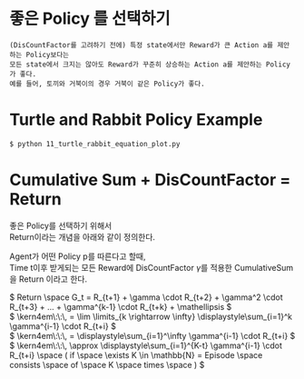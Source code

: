 # 좋은 Policy 를 선택하기
```
(DisCountFactor를 고려하기 전에) 특정 state에서만 Reward가 큰 Action a를 제안하는 Policy보다는
모든 state에서 크지는 않아도 Reward가 꾸준히 상승하는 Action a를 제안하는 Policy가 좋다.
예를 들어, 토끼와 거북이의 경우 거북이 같은 Policy가 좋다.
```

# Turtle and Rabbit Policy Example
```{bash}
$ python 11_turtle_rabbit_equation_plot.py
```

# Cumulative Sum + DisCountFactor = Return
좋은 Policy를 선택하기 위해서  
Return이라는 개념을 아래와 같이 정의한다.  
  
Agent가 어떤 Policy p를 따른다고 할때,  
Time t이후 받게되는 모든 Reward에 DisCountFactor $`\gamma`$를 적용한 CumulativeSum을 Return 이라고 한다.  
  
$` Return \space G_t = R_{t+1} + \gamma \cdot R_{t+2} + \gamma^2 \cdot R_{t+3} + ... + \gamma^{k-1} \cdot R_{t+k} + \mathellipsis `$  
$` \kern4em\:\:\, = \lim \limits_{k \rightarrow \infty} \displaystyle\sum_{i=1}^k \gamma^{i-1} \cdot R_{t+i} `$  
$` \kern4em\:\:\, = \displaystyle\sum_{i=1}^\infty \gamma^{i-1} \cdot R_{t+i} `$  
$` \kern4em\:\:\, \approx \displaystyle\sum_{i=1}^{K-t} \gamma^{i-1} \cdot R_{t+i} \space ( if \space \exists K \in \mathbb{N} = Episode \space consists \space of \space K \space times \space ) `$
